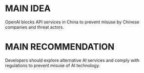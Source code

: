 # MAIN IDEA
OpenAI blocks API services in China to prevent misuse by Chinese companies and threat actors.

# MAIN RECOMMENDATION
Developers should explore alternative AI services and comply with regulations to prevent misuse of AI technology.
